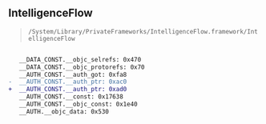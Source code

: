 ## IntelligenceFlow

> `/System/Library/PrivateFrameworks/IntelligenceFlow.framework/IntelligenceFlow`

```diff

   __DATA_CONST.__objc_selrefs: 0x470
   __DATA_CONST.__objc_protorefs: 0x70
   __AUTH_CONST.__auth_got: 0xfa8
-  __AUTH_CONST.__auth_ptr: 0xac0
+  __AUTH_CONST.__auth_ptr: 0xad0
   __AUTH_CONST.__const: 0x17638
   __AUTH_CONST.__objc_const: 0x1e40
   __AUTH.__objc_data: 0x530

```

